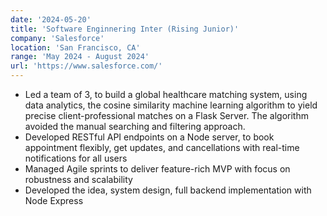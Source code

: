 ```yaml
---
date: '2024-05-20'
title: 'Software Enginnering Inter (Rising Junior)'
company: 'Salesforce'
location: 'San Francisco, CA'
range: 'May 2024 - August 2024'
url: 'https://www.salesforce.com/'
---
```


- Led a team of 3, to build a global healthcare matching system, using data analytics, the cosine similarity machine learning algorithm to yield precise client-professional matches on a Flask Server. The algorithm avoided the manual searching and filtering approach.
- Developed RESTful API endpoints on a Node server, to book appointment flexibly, get updates, and cancellations with real-time notifications for all users
- Managed Agile sprints to deliver feature-rich MVP with focus on robustness and scalability
- Developed the idea, system design, full backend implementation with Node Express
